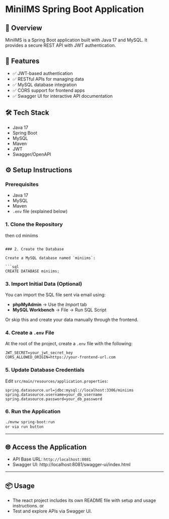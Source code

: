 # MiniIMS Spring Boot Application

## 📝 Overview
MiniIMS is a Spring Boot application built with Java 17 and MySQL. It provides a secure REST API with JWT authentication.

## 🚀 Features
- ✅ JWT-based authentication  
- ✅ RESTful APIs for managing data  
- ✅ MySQL database integration  
- ✅ CORS support for frontend apps  
- ✅ Swagger UI for interactive API documentation  

## 🛠️ Tech Stack
- Java 17  
- Spring Boot  
- MySQL  
- Maven  
- JWT  
- Swagger/OpenAPI  

## ⚙️ Setup Instructions

### Prerequisites
- Java 17
- MySQL  
- Maven  
- `.env` file (explained below)

### 1. Clone the Repository
then
cd miniims
```

### 2. Create the Database

Create a MySQL database named `miniims`:

```sql
CREATE DATABASE miniims;
```

### 3. Import Initial Data (Optional)

You can import the SQL file sent via email using:

- **phpMyAdmin** → Use the *Import* tab  
- **MySQL Workbench** → File → Run SQL Script

Or skip this and create your data manually through the frontend.

### 4. Create a `.env` File

At the root of the project, create a `.env` file with the following:

```.env
JWT_SECRET=your_jwt_secret_key
CORS_ALLOWED_ORIGIN=https://your-frontend-url.com
```

### 5. Update Database Credentials

Edit `src/main/resources/application.properties`:

```properties
spring.datasource.url=jdbc:mysql://localhost:3306/miniims
spring.datasource.username=your_db_username
spring.datasource.password=your_db_password
```

### 6. Run the Application

```bash
./mvnw spring-boot:run
or via run button
```

---

## 🌐 Access the Application

- API Base URL: `http://localhost:8081`  
- Swagger UI: http://localhost:8081/swagger-ui/index.html

---

## 📦 Usage

- The react project includes its own README file with setup and usage instructions.
    or
- Test and explore APIs via Swagger UI.

